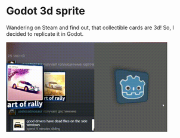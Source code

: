# Godot 3d sprite

Wandering on Steam and find out, that collectible cards are 3d! So, I decided to replicate it in Godot.

![demo](./demo.gif)
